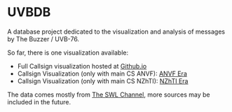 # UVBDB

A database project dedicated to the visualization and analysis of messages by The Buzzer / UVB-76.

So far, there is one visualization available:

- Full Callsign visualization hosted at [Github.io](https://zapdoz.github.io/UVBDB/)
- Callsign Visualization (only with main CS ANVF): [ANVF Era](https://zapdoz.github.io/UVBDB/?era=anvf)
- Callsign Visualization (only with main CS NZhTI): [NZhTI Era](https://zapdoz.github.io/UVBDB/?era=nzhti)

The data comes mostly from [The SWL Channel](https://www.youtube.com/channel/UCn_5SHr4B5fTjOyrI5igyOg), more sources may be included in the future.


